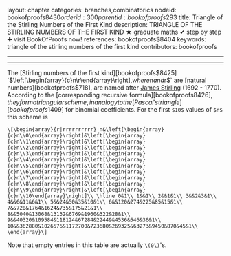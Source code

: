 layout: chapter
categories: branches,combinatorics
nodeid: bookofproofs$8430
orderid: 300
parentid: bookofproofs$293
title: Triangle of the Stirling Numbers of the First Kind
description: TRIANGLE OF THE STIRLING NUMBERS OF THE FIRST KIND ★ graduate maths ✔ step by step ✚ visit BookOfProofs now!
references: bookofproofs$8404
keywords: triangle of the stirling numbers of the first kind
contributors: bookofproofs


---


---

The [Stirling numbers of the first kind][bookofproofs$8425] `$\left[\begin{array}{c}n\\r\end{array}\right],$` where `$n$` and `$r$` are [natural numbers][bookofproofs$718], are named after 
<a href="https://mathshistory.st-andrews.ac.uk/Biographies/Stirling/">James Stirling</a> (1692 - 1770). According to the [corresponding recursive formula][bookofproofs$8426], they form a triangular scheme, in analogy to the [Pascal's triangle][bookofproofs$1409] for binomial coefficients. For the first `$10$` values of `$n$` this scheme is

`\[\begin{array}{r|rrrrrrrrrr}
n&\left[\begin{array}{c}n\\0\end{array}\right]&\left[\begin{array}{c}n\\1\end{array}\right]&\left[\begin{array}{c}n\\2\end{array}\right]&\left[\begin{array}{c}n\\3\end{array}\right]&\left[\begin{array}{c}n\\4\end{array}\right]&\left[\begin{array}{c}n\\5\end{array}\right]&\left[\begin{array}{c}n\\6\end{array}\right]&\left[\begin{array}{c}n\\7\end{array}\right]&\left[\begin{array}{c}n\\8\end{array}\right]&\left[\begin{array}{c}n\\9\end{array}\right]&\left[\begin{array}{c}n\\10\end{array}\right]\\
\hline
0&1\\
1&&1\\
2&&1&1\\
3&&2&3&1\\
4&&6&11&6&1\\
5&&24&50&35&10&1\\
6&&120&274&225&85&15&1\\
7&&720&1764&1624&735&175&21&1\\
8&&5040&13068&13132&6769&1960&322&28&1\\
9&&40320&109584&118124&67284&22449&4536&546&36&1\\
10&&362880&1026576&1172700&723680&269325&63273&9450&870&45&1\\
\end{array}\]`

Note that empty entries in this table are actually `\(0\)`'s.
